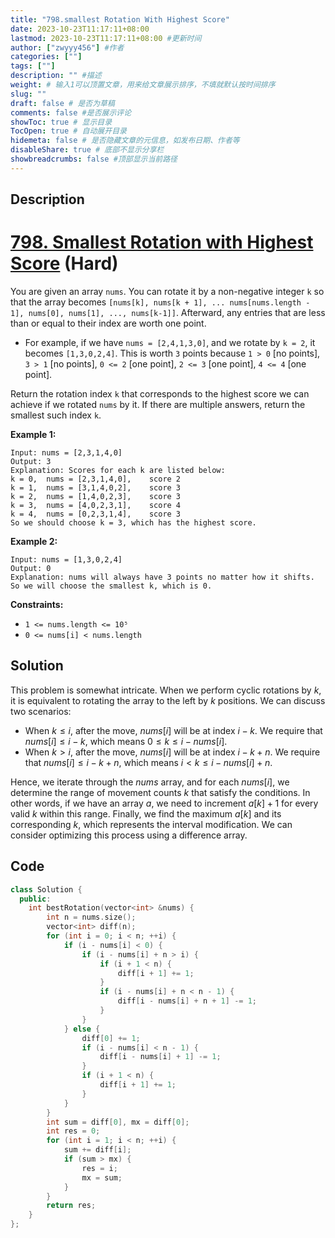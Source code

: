 ```yaml
---
title: "798.smallest Rotation With Highest Score"
date: 2023-10-23T11:17:11+08:00
lastmod: 2023-10-23T11:17:11+08:00 #更新时间
author: ["zwyyy456"] #作者
categories: [""]
tags: [""]
description: "" #描述
weight: # 输入1可以顶置文章，用来给文章展示排序，不填就默认按时间排序
slug: ""
draft: false # 是否为草稿
comments: false #是否展示评论
showToc: true # 显示目录
TocOpen: true # 自动展开目录
hidemeta: false # 是否隐藏文章的元信息，如发布日期、作者等
disableShare: true # 底部不显示分享栏
showbreadcrumbs: false #顶部显示当前路径
---
```

## Description

# [798. Smallest Rotation with Highest Score][link] (Hard)

[link]: https://leetcode.com/problems/smallest-rotation-with-highest-score/

You are given an array `nums`. You can rotate it by a non-negative integer `k` so that the array
becomes `[nums[k], nums[k + 1], ... nums[nums.length - 1], nums[0], nums[1], ..., nums[k-1]]`.
Afterward, any entries that are less than or equal to their index are worth one point.

- For example, if we have `nums = [2,4,1,3,0]`, and we rotate by `k = 2`, it becomes `[1,3,0,2,4]`.
This is worth `3` points because `1 > 0` \[no points\], `3 > 1` \[no points\], `0 <= 2` \[one
point\], `2 <= 3` \[one point\], `4 <= 4` \[one point\].

Return the rotation index  `k` that corresponds to the highest score we can achieve if we rotated
`nums` by it. If there are multiple answers, return the smallest such index `k`.

**Example 1:**

```
Input: nums = [2,3,1,4,0]
Output: 3
Explanation: Scores for each k are listed below:
k = 0,  nums = [2,3,1,4,0],    score 2
k = 1,  nums = [3,1,4,0,2],    score 3
k = 2,  nums = [1,4,0,2,3],    score 3
k = 3,  nums = [4,0,2,3,1],    score 4
k = 4,  nums = [0,2,3,1,4],    score 3
So we should choose k = 3, which has the highest score.
```

**Example 2:**

```
Input: nums = [1,3,0,2,4]
Output: 0
Explanation: nums will always have 3 points no matter how it shifts.
So we will choose the smallest k, which is 0.
```

**Constraints:**

- `1 <= nums.length <= 10⁵`
- `0 <= nums[i] < nums.length`

## Solution

This problem is somewhat intricate. When we perform cyclic rotations by $k$, it is equivalent to rotating the array to the left by $k$ positions. We can discuss two scenarios:

- When $k \leq i$, after the move, $nums[i]$ will be at index $i - k$. We require that $nums[i] \leq i - k$, which means $0 \leq k \leq i - nums[i]$.
- When $k > i$, after the move, $nums[i]$ will be at index $i - k + n$. We require that $nums[i] \leq i - k + n$, which means $i < k \leq i - nums[i] + n$.

Hence, we iterate through the $nums$ array, and for each $nums[i]$, we determine the range of movement counts $k$ that satisfy the conditions. In other words, if we have an array $a$, we need to increment $a[k] + 1$ for every valid $k$ within this range. Finally, we find the maximum $a[k]$ and its corresponding $k$, which represents the interval modification. We can consider optimizing this process using a difference array.

## Code

```cpp
class Solution {
  public:
    int bestRotation(vector<int> &nums) {
        int n = nums.size();
        vector<int> diff(n);
        for (int i = 0; i < n; ++i) {
            if (i - nums[i] < 0) {
                if (i - nums[i] + n > i) {
                    if (i + 1 < n) {
                        diff[i + 1] += 1;
                    }
                    if (i - nums[i] + n < n - 1) {
                        diff[i - nums[i] + n + 1] -= 1;
                    }
                }
            } else {
                diff[0] += 1;
                if (i - nums[i] < n - 1) {
                    diff[i - nums[i] + 1] -= 1;
                }
                if (i + 1 < n) {
                    diff[i + 1] += 1;
                }
            }
        }
        int sum = diff[0], mx = diff[0];
        int res = 0;
        for (int i = 1; i < n; ++i) {
            sum += diff[i];
            if (sum > mx) {
                res = i;
                mx = sum;
            }
        }
        return res;
    }
};
```

